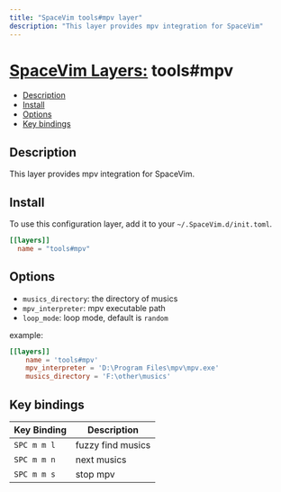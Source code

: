 ```yaml
---
title: "SpaceVim tools#mpv layer"
description: "This layer provides mpv integration for SpaceVim"
---
```


# [SpaceVim Layers:](https://spacevim.org/layers) tools#mpv

<!-- vim-markdown-toc GFM -->

- [Description](#description)
- [Install](#install)
- [Options](#options)
- [Key bindings](#key-bindings)

<!-- vim-markdown-toc -->

## Description

This layer provides mpv integration for SpaceVim.

## Install

To use this configuration layer, add it to your `~/.SpaceVim.d/init.toml`.

```toml
[[layers]]
  name = "tools#mpv"
```

## Options

- `musics_directory`: the directory of musics
- `mpv_interpreter`: mpv executable path
- `loop_mode`: loop mode, default is `random`

example:

```toml
[[layers]]
    name = 'tools#mpv'
    mpv_interpreter = 'D:\Program Files\mpv\mpv.exe'
    musics_directory = 'F:\other\musics'
```

## Key bindings

| Key Binding | Description       |
| ----------- | ----------------- |
| `SPC m m l` | fuzzy find musics |
| `SPC m m n` | next musics       |
| `SPC m m s` | stop mpv          |
